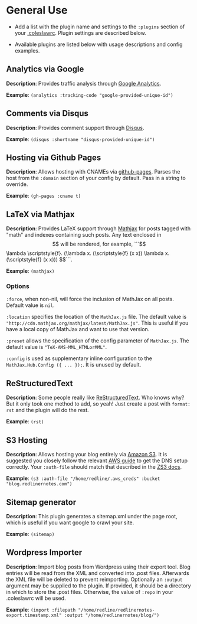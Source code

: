# General Use

* Add a list with the plugin name and settings to the ```:plugins``` section of your [.coleslawrc](http://github.com/redline6561/coleslaw/blob/master/examples/single-site.coleslawrc). Plugin settings are described below.

* Available plugins are listed below with usage descriptions and config examples.

## Analytics via Google

**Description**: Provides traffic analysis through [Google Analytics](http://www.google.com/analytics/).

**Example**: ```(analytics :tracking-code "google-provided-unique-id")```

## Comments via Disqus

**Description**: Provides comment support through [Disqus](http://www.disqus.com/).

**Example**: ```(disqus :shortname "disqus-provided-unique-id")```

## Hosting via Github Pages

**Description**: Allows hosting with CNAMEs via [github-pages](http://pages.github.com/). Parses the host from the `:domain` section of your config by default. Pass in a string to override.

**Example**: ```(gh-pages :cname t)```

## LaTeX via Mathjax

**Description**: Provides LaTeX support through [Mathjax](http://www.mathjax.org/) for posts tagged with "math" and indexes containing such posts. Any text enclosed in $$ will be rendered, for example, ```$$ \lambda \scriptstyle{f}. (\lambda x. (\scriptstyle{f} (x x)) \lambda x. (\scriptstyle{f} (x x))) $$```.

**Example**: ```(mathjax)```

### Options

`:force`, when non-nil, will force the inclusion of MathJax on all posts.  Default value is `nil`.

`:location` specifies the location of the `MathJax.js` file.  The default value is `"http://cdn.mathjax.org/mathjax/latest/MathJax.js"`.  This is useful if you have a local copy of MathJax and want to use that version.

`:preset` allows the specification of the config parameter of `MathJax.js`.  The default value is `"TeX-AMS-MML_HTMLorMML"`.

`:config` is used as supplementary inline configuration to the `MathJax.Hub.Config ({ ... });`. It is unused by default.

## ReStructuredText

**Description**: Some people really like [ReStructuredText](http://docutils.sourceforge.net/rst.html). Who knows why? But it only took one method to add, so yeah! Just create a post with ```format: rst``` and the plugin will do the rest.

**Example**: ```(rst)```

## S3 Hosting

**Description**: Allows hosting your blog entirely via [Amazon S3](http://aws.amazon.com/s3/). It is suggested you closely follow the relevant [AWS guide](http://docs.aws.amazon.com/AmazonS3/latest/dev/website-hosting-custom-domain-walkthrough.html) to get the DNS setup correctly. Your ```:auth-file``` should match that described in the [ZS3 docs](http://www.xach.com/lisp/zs3/#file-credentials).

**Example**: ```(s3 :auth-file "/home/redline/.aws_creds" :bucket "blog.redlinernotes.com")```

## Sitemap generator

**Description**: This plugin generates a sitemap.xml under the page root, which is useful if you want google to crawl your site.

**Example**: ```(sitemap)```

## Wordpress Importer

**Description**: Import blog posts from Wordpress using their export tool. Blog entries will be read from the XML and converted into .post files. Afterwards the XML file will be deleted to prevent reimporting. Optionally an ```:output``` argument may be supplied to the plugin. If provided, it should be a directory in which to store the .post files. Otherwise, the value of ```:repo``` in your .coleslawrc will be used.

**Example**: ```(import :filepath "/home/redline/redlinernotes-export.timestamp.xml" :output "/home/redlinernotes/blog/")```
